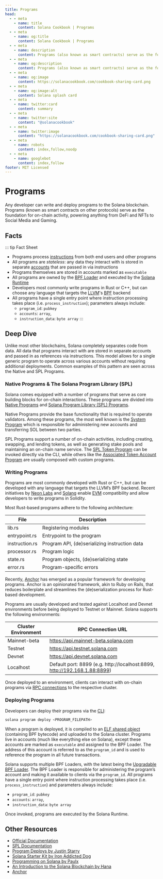 ```yaml
---
title: Programs
head:
  - - meta
    - name: title
      content: Solana Cookbook | Programs
  - - meta
    - name: og:title
      content: Solana Cookbook | Programs
  - - meta
    - name: description
      content: Programs (also known as smart contracts) serve as the foundation for on-chain activity. Learn about Programs and more Core Concepts at The Solana cookbook.
  - - meta
    - name: og:description
      content: Programs (also known as smart contracts) serve as the foundation for on-chain activity. Learn about Programs and more Core Concepts at The Solana cookbook.
  - - meta
    - name: og:image
      content: https://solanacookbook.com/cookbook-sharing-card.png
  - - meta
    - name: og:image:alt
      content: Solana splash card
  - - meta
    - name: twitter:card
      content: summary
  - - meta
    - name: twitter:site
      content: "@solanacookbook"
  - - meta
    - name: twitter:image
      content: "https://solanacookbook.com/cookbook-sharing-card.png"
  - - meta
    - name: robots
      content: index,follow,noodp
  - - meta
    - name: googlebot
      content: index,follow
footer: MIT Licensed
---
```


# Programs

Any developer can write and deploy programs to the Solana blockchain. Programs (known as smart contracts on other protocols) serve as the foundation for on-chain activity, powering anything from DeFi and NFTs to Social Media and Gaming.

## Facts

::: tip Fact Sheet
- Programs process [instructions](./transactions) from both end users and other programs
- All programs are *stateless*: any data they interact with is stored in separate [accounts](./accounts.md) that are passed in via instructions
- Programs themselves are stored in accounts marked as `executable`
- All programs are owned by the [BPF Loader](https://docs.solana.com/developing/runtime-facilities/programs#bpf-loader) and executed by the [Solana Runtime](https://docs.solana.com/developing/programming-model/runtime)
- Developers most commonly write programs in Rust or C++, but can choose any language that targets the [LLVM](https://llvm.org/)'s [BPF](https://en.wikipedia.org/wiki/Berkeley_Packet_Filter) backend
- All programs have a single entry point where instruction processing takes place (i.e. `process_instruction`); parameters always include:
    - `program_id`: `pubkey`
    - `accounts`: `array`, 
    - `instruction_data`: `byte array`
:::

## Deep Dive

Unlike most other blockchains, Solana completely separates code from data. All data that programs interact with are stored in separate accounts and passed in as references via instructions. This model allows for a single generic program to operate across various accounts without requiring additional deployments. Common examples of this pattern are seen across the Native and SPL Programs.

### Native Programs & The Solana Program Library (SPL)

Solana comes equipped with a number of programs that serve as core building blocks for on-chain interactions. These programs are divided into [Native Programs](https://docs.solana.com/developing/runtime-facilities/programs#bpf-loader) and [Solana Program Library (SPL) Programs](https://spl.solana.com/).

Native Programs provide the base functionality that is required to operate validators. Among these programs, the most well known is the [System Program](https://docs.solana.com/developing/runtime-facilities/programs#system-program) which is responsible for administering new accounts and transferring SOL between two parties.

SPL Programs support a number of on-chain activities, including creating, swapping, and lending tokens, as well as generating stake pools and maintaining an on-chain name service. The [SPL Token Program](https://spl.solana.com/token) can be invoked directly via the CLI, while others like the [Associated Token Account Program](https://spl.solana.com/associated-token-account) are usually composed with custom programs.

### Writing Programs

Programs are most commonly developed with Rust or C++, but can be developed with any language that targets the LLVM’s BPF backend. Recent initiatives by [Neon Labs](https://neon-labs.org/) and [Solang](https://solang.readthedocs.io/en/latest/) enable [EVM](https://ethereum.org/en/developers/docs/evm/) compatibility and allow developers to write programs in Solidity.

Most Rust-based programs adhere to the following architecture:

| File           | Description                                   |
|----------------|-----------------------------------------------|
| lib.rs         | Registering modules                           |
| entrypoint.rs  | Entrypoint to the program                     |
| instruction.rs | Program API, (de)serializing instruction data |
| processor.rs   | Program logic                                 |
| state.rs       | Program objects, (de)serializing state        |
| error.rs       | Program-specific errors                       |

Recently, [Anchor](https://github.com/coral-xyz/anchor) has emerged as a popular framework for developing programs. Anchor is an opinionated framework, akin to Ruby on Rails, that reduces boilerplate and streamlines the (de)serialization process for Rust-based development.

Programs are usually developed and tested against Localhost and Devnet environments before being deployed to Testnet or Mainnet. Solana supports the following environments:

| Cluster Environment  | RPC Connection URL                                                        |
|----------------------|---------------------------------------------------------------------------|
| Mainnet-beta         | https://api.mainnet-beta.solana.com                                       |
| Testnet              | https://api.testnet.solana.com                                            |
| Devnet               | https://api.devnet.solana.com                                             |
| Localhost            | Default port: 8899 (e.g. http://localhost:8899, http://192.168.1.88:8899) |

Once deployed to an environment, clients can interact with on-chain programs via [RPC connections](https://docs.solana.com/developing/clients/jsonrpc-api) to the respective cluster.

### Deploying Programs

Developers can deploy their programs via the [CLI](https://docs.solana.com/cli/deploy-a-program):

```bash
solana program deploy <PROGRAM_FILEPATH>
```

When a program is deployed, it is compiled to an [ELF shared object](https://en.wikipedia.org/wiki/Executable_and_Linkable_Format) (containing BPF bytecode) and uploaded to the Solana cluster. Programs live in accounts (much like everything else on Solana), except these accounts are marked as `executable` and assigned to the BPF Loader. The address of this account is referred to as the `program_id` and is used to reference the program in all future transactions.

Solana supports multiple BPF Loaders, with the latest being the [Upgradable BPF Loader](https://explorer.solana.com/address/BPFLoaderUpgradeab1e11111111111111111111111). The BPF Loader is responsible for administering the program’s account and making it available to clients via the `program_id`. All programs have a single entry point where instruction processing takes place (i.e. `process_instruction`) and parameters always include:
- `program_id`: `pubkey`
- `accounts`: `array`, 
- `instruction_data`: `byte array`

Once invoked, programs are executed by the Solana Runtime.

## Other Resources

- [Official Documentation](https://docs.solana.com/developing/on-chain-programs/overview)
- [SPL Documentation](https://spl.solana.com/)
- [Program Deploys by Justin Starry](https://jstarry.notion.site/Program-deploys-29780c48794c47308d5f138074dd9838)
- [Solana Starter Kit by Iron Addicted Dog](https://book.solmeet.dev/notes/solana-starter-kit)
- [Programming on Solana by Paulx](https://paulx.dev/blog/2021/01/14/programming-on-solana-an-introduction/)
- [An Introduction to the Solana Blockchain by Hana](https://2501babe.github.io/posts/solana101.html)
- [Anchor](https://github.com/coral-xyz/anchor)
